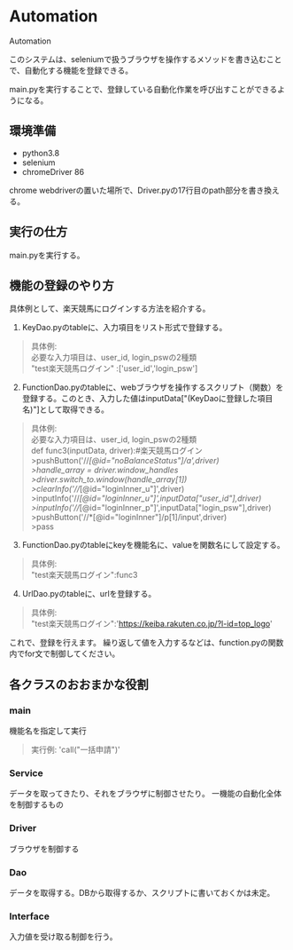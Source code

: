 # Automation
Automation

このシステムは、seleniumで扱うブラウザを操作するメソッドを書き込むことで、自動化する機能を登録できる。

main.pyを実行することで、登録している自動化作業を呼び出すことができるようになる。

## 環境準備
 - python3.8
 - selenium
 - chromeDriver 86
 
 chrome webdriverの置いた場所で、Driver.pyの17行目のpath部分を書き換える。

## 実行の仕方
main.pyを実行する。

## 機能の登録のやり方
具体例として、楽天競馬にログインする方法を紹介する。

1. KeyDao.pyのtableに、入力項目をリスト形式で登録する。
> 具体例:<br>
>必要な入力項目は、user_id, login_pswの2種類 <br>
>"test楽天競馬ログイン" :['user_id','login_psw']


2. FunctionDao.pyのtableに、webブラウザを操作するスクリプト（関数）を登録する。このとき、入力した値はinputData["(KeyDaoに登録した項目名)"]として取得できる。
> 具体例:<br>
>必要な入力項目は、user_id, login_pswの2種類 <br>
>def func3(inputData, driver):#楽天競馬ログイン
    >pushButton('//*[@id="noBalanceStatus"]/a',driver)<br>
    >handle_array = driver.window_handles<br>
    >driver.switch_to.window(handle_array[1])<br>
    >clearInfo('//*[@id="loginInner_u"]',driver)<br>
    >inputInfo('//*[@id="loginInner_u"]',inputData["user_id"],driver)<br>
    >inputInfo('//*[@id="loginInner_p"]',inputData["login_psw"],driver)<br>
    >pushButton('//*[@id="loginInner"]/p[1]/input',driver)<br>
    >pass<br>

3. FunctionDao.pyのtableにkeyを機能名に、valueを関数名にして設定する。
> 具体例:<br>
> "test楽天競馬ログイン":func3


4. UrlDao.pyのtableに、urlを登録する。
>具体例:<br>
>"test楽天競馬ログイン":'https://keiba.rakuten.co.jp/?l-id=top_logo'


これで、登録を行えます。
繰り返して値を入力するなどは、function.pyの関数内でfor文で制御してください。


## 各クラスのおおまかな役割
### main
機能名を指定して実行
> 実行例:
>'call("一括申請")' 

### Service
データを取ってきたり、それをブラウザに制御させたり。
一機能の自動化全体を制御するもの

### Driver
ブラウザを制御する

### Dao
データを取得する。DBから取得するか、スクリプトに書いておくかは未定。

### Interface
入力値を受け取る制御を行う。